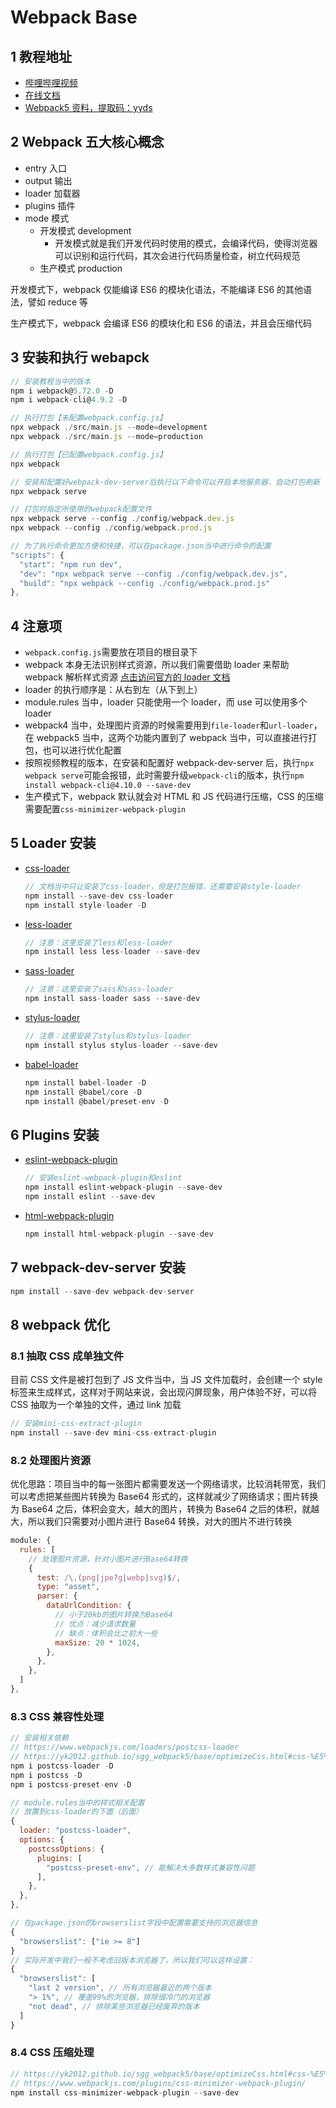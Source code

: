 # Webpack Base

## 1 教程地址

- [哔哩哔哩视频](https://www.bilibili.com/video/BV14T4y1z7sw/?vd_source=3284d439dd5569b325f17bd1d33a1739)
- [在线文档](https://yk2012.github.io/sgg_webpack5/)
- [Webpack5 资料，提取码：yyds](https://pan.baidu.com/s/114lJRGua2uHBdLq_iVLOOQ)

## 2 Webpack 五大核心概念

- entry 入口
- output 输出
- loader 加载器
- plugins 插件
- mode 模式
  - 开发模式 development
    - 开发模式就是我们开发代码时使用的模式，会编译代码，使得浏览器可以识别和运行代码，其次会进行代码质量检查，树立代码规范
  - 生产模式 production

开发模式下，webpack 仅能编译 ES6 的模块化语法，不能编译 ES6 的其他语法，譬如 reduce 等

生产模式下，webpack 会编译 ES6 的模块化和 ES6 的语法，并且会压缩代码

## 3 安装和执行 webapck

```js
// 安装教程当中的版本
npm i webpack@5.72.0 -D
npm i webpack-cli@4.9.2 -D

// 执行打包【未配置webpack.config.js】
npx webpack ./src/main.js --mode=development
npx webpack ./src/main.js --mode=production

// 执行打包【已配置webpack.config.js】
npx webpack

// 安装和配置好webpack-dev-server后执行以下命令可以开启本地服务器，自动打包刷新
npx webpack serve

// 打包时指定所使用的webpack配置文件
npx webpack serve --config ./config/webpack.dev.js
npx webpack --config ./config/webpack.prod.js

// 为了执行命令更加方便和快捷，可以在package.json当中进行命令的配置
"scripts": {
  "start": "npm run dev",
  "dev": "npx webpack serve --config ./config/webpack.dev.js",
  "build": "npx webpack --config ./config/webpack.prod.js"
},
```

## 4 注意项

- `webpack.config.js`需要放在项目的根目录下
- webpack 本身无法识别样式资源，所以我们需要借助 loader 来帮助 webpack 解析样式资源 [点击访问官方的 loader 文档](https://webpack.docschina.org/loaders)
- loader 的执行顺序是：从右到左（从下到上）
- module.rules 当中，loader 只能使用一个 loader，而 use 可以使用多个 loader
- webpack4 当中，处理图片资源的时候需要用到`file-loader`和`url-loader`，在 webpack5 当中，这两个功能内置到了 webpack 当中，可以直接进行打包，也可以进行优化配置
- 按照视频教程的版本，在安装和配置好 webpack-dev-server 后，执行`npx webpack serve`可能会报错，此时需要升级`webpack-cli`的版本，执行`npm install webpack-cli@4.10.0 --save-dev`
- 生产模式下，webpack 默认就会对 HTML 和 JS 代码进行压缩，CSS 的压缩需要配置`css-minimizer-webpack-plugin`

## 5 Loader 安装

- [css-loader](https://webpack.docschina.org/loaders/css-loader/)
  ```js
  // 文档当中只让安装了css-loader，但是打包报错，还需要安装style-loader
  npm install --save-dev css-loader
  npm install style-loader -D
  ```
- [less-loader](https://webpack.docschina.org/loaders/less-loader/)
  ```js
  // 注意：这里安装了less和less-loader
  npm install less less-loader --save-dev
  ```
- [sass-loader](https://webpack.docschina.org/loaders/sass-loader/)
  ```js
  // 注意：这里安装了sass和sass-loader
  npm install sass-loader sass --save-dev
  ```
- [stylus-loader](https://webpack.docschina.org/loaders/stylus-loader/)
  ```js
  // 注意：这里安装了stylus和stylus-loader
  npm install stylus stylus-loader --save-dev
  ```
- [babel-loader](https://www.webpackjs.com/loaders/babel-loader/)
  ```js
  npm install babel-loader -D
  npm install @babel/core -D
  npm install @babel/preset-env -D
  ```

## 6 Plugins 安装

- [eslint-webpack-plugin](https://www.webpackjs.com/plugins/eslint-webpack-plugin/)
  ```js
  // 安装eslint-webpack-plugin和eslint
  npm install eslint-webpack-plugin --save-dev
  npm install eslint --save-dev
  ```
- [html-webpack-plugin](https://www.webpackjs.com/plugins/html-webpack-plugin/)
  ```js
  npm install html-webpack-plugin --save-dev
  ```

## 7 webpack-dev-server 安装

```js
npm install --save-dev webpack-dev-server
```

## 8 webpack 优化

### 8.1 抽取 CSS 成单独文件

目前 CSS 文件是被打包到了 JS 文件当中，当 JS 文件加载时，会创建一个 style 标签来生成样式，这样对于网站来说，会出现闪屏现象，用户体验不好，可以将 CSS 抽取为一个单独的文件，通过 link 加载

```js
// 安装mini-css-extract-plugin
npm install --save-dev mini-css-extract-plugin
```

### 8.2 处理图片资源

优化思路：项目当中的每一张图片都需要发送一个网络请求，比较消耗带宽，我们可以考虑把某些图片转换为 Base64 形式的，这样就减少了网络请求；图片转换为 Base64 之后，体积会变大，越大的图片，转换为 Base64 之后的体积，就越大，所以我们只需要对小图片进行 Base64 转换，对大的图片不进行转换

```js
module: {
  rules: [
    // 处理图片资源，针对小图片进行Base64转换
    {
      test: /\.(png|jpe?g|webp|svg)$/,
      type: "asset",
      parser: {
        dataUrlCondition: {
          // 小于20kb的图片转换为Base64
          // 优点：减少请求数量
          // 缺点：体积会比之前大一些
          maxSize: 20 * 1024,
        },
      },
    },
  ]
},
```

### 8.3 CSS 兼容性处理

```js
// 安装相关依赖
// https://www.webpackjs.com/loaders/postcss-loader
// https://yk2012.github.io/sgg_webpack5/base/optimizeCss.html#css-%E5%85%BC%E5%AE%B9%E6%80%A7%E5%A4%84%E7%90%86
npm i postcss-loader -D
npm i postcss -D
npm i postcss-preset-env -D

// module.rules当中的样式相关配置
// 放置到css-loader的下面（后面）
{
  loader: "postcss-loader",
  options: {
    postcssOptions: {
      plugins: [
        "postcss-preset-env", // 能解决大多数样式兼容性问题
      ],
    },
  },
},

// 在package.json的browserslist字段中配置需要支持的浏览器信息
{
  "browserslist": ["ie >= 8"]
}
// 实际开发中我们一般不考虑旧版本浏览器了，所以我们可以这样设置：
{
  "browserslist": [
    "last 2 version", // 所有浏览器最近的两个版本
    "> 1%", // 覆盖99%的浏览器，排除很冷门的浏览器
    "not dead", // 排除某些浏览器已经废弃的版本
  ]
}
```

### 8.4 CSS 压缩处理

```js
// https://yk2012.github.io/sgg_webpack5/base/optimizeCss.html#css-%E5%8E%8B%E7%BC%A9
// https://www.webpackjs.com/plugins/css-minimizer-webpack-plugin/
npm install css-minimizer-webpack-plugin --save-dev
```
